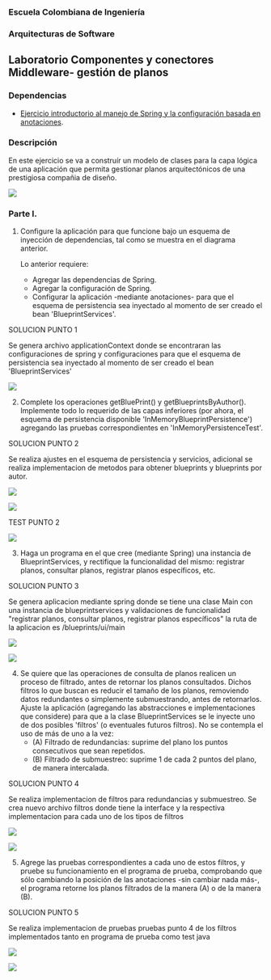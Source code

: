 ### Escuela Colombiana de Ingeniería

### Arquitecturas de Software
## Laboratorio Componentes y conectores  Middleware- gestión de planos
### Dependencias
* [Ejercicio introductorio al manejo de Spring y la configuración basada en anotaciones](https://github.com/ARSW-ECI-beta/DIP_DI-SPRING_JAVA-GRAMMAR_CHECKER).

### Descripción
En este ejercicio se va a construír un modelo de clases para la capa lógica de una aplicación que permita gestionar planos arquitectónicos de una prestigiosa compañia de diseño. 

![](img/ClassDiagram1.png)

### Parte I.

1. Configure la aplicación para que funcione bajo un esquema de inyección de dependencias, tal como se muestra en el diagrama anterior.


	Lo anterior requiere:

	* Agregar las dependencias de Spring.
	* Agregar la configuración de Spring.
	* Configurar la aplicación -mediante anotaciones- para que el esquema de persistencia sea inyectado al momento de ser creado el bean 'BlueprintServices'.


SOLUCION PUNTO 1

Se genera archivo applicationContext donde se encontraran las configuraciones de spring y configuraciones para que el esquema de persistencia sea inyectado al momento de ser creado el bean 'BlueprintServices' 

![](img/imgconfig.png)

2. Complete los operaciones getBluePrint() y getBlueprintsByAuthor(). Implemente todo lo requerido de las capas inferiores (por ahora, el esquema de persistencia disponible 'InMemoryBlueprintPersistence') agregando las pruebas correspondientes en 'InMemoryPersistenceTest'.

SOLUCION PUNTO 2

Se realiza ajustes en el esquema de persistencia y servicios, adicional se realiza implementacion de metodos para obtener blueprints y blueprints por autor.

![](img/implblueprint.png)


![](img/implblueprintinterface.png)

TEST PUNTO 2

![](img/test-2.png)


3. Haga un programa en el que cree (mediante Spring) una instancia de BlueprintServices, y rectifique la funcionalidad del mismo: registrar planos, consultar planos, registrar planos específicos, etc.

SOLUCION PUNTO 3

Se genera aplicacion mediante spring donde se tiene una clase Main con una instancia de blueprintservices y validaciones de funcionalidad "registrar planos, consultar planos, registrar planos específicos"
la ruta de la aplicacion es /blueprints/ui/main

![](img/main-1.png)

![](img/main-test.png)



4. Se quiere que las operaciones de consulta de planos realicen un proceso de filtrado, antes de retornar los planos consultados. Dichos filtros lo que buscan es reducir el tamaño de los planos, removiendo datos redundantes o simplemente submuestrando, antes de retornarlos. Ajuste la aplicación (agregando las abstracciones e implementaciones que considere) para que a la clase BlueprintServices se le inyecte uno de dos posibles 'filtros' (o eventuales futuros filtros). No se contempla el uso de más de uno a la vez:
    * (A) Filtrado de redundancias: suprime del plano los puntos consecutivos que sean repetidos.
    * (B) Filtrado de submuestreo: suprime 1 de cada 2 puntos del plano, de manera intercalada.


SOLUCION PUNTO 4

Se realiza implementacion de filtros para redundancias y submuestreo. Se crea nuevo archivo filtros donde tiene la interface y la respectiva implementacion para cada uno de los tipos de filtros

![](img/redundante.png)

![](img/submuestreo.png)

5. Agrege las pruebas correspondientes a cada uno de estos filtros, y pruebe su funcionamiento en el programa de prueba, comprobando que sólo cambiando la posición de las anotaciones -sin cambiar nada más-, el programa retorne los planos filtrados de la manera (A) o de la manera (B). 

SOLUCION PUNTO 5

Se realiza implementacion de pruebas  pruebas punto 4 de los filtros implementados tanto en programa de prueba como test java

![](img/programaprueba.png)

![](img/pruebajava.png)





